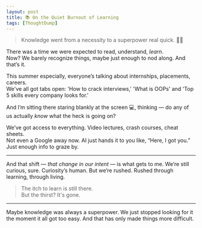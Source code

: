 ```yaml
---
layout: post
title: 📚 On the Quiet Burnout of Learning
tags: [ThoughtDump]
---
```


> Knowledge went from a necessity to a superpower real quick. 🦸🏻

There was a time we were expected to read, understand, _learn_.  
Now? We barely recognize things, maybe just enough to nod along. And that’s it.

This summer especially, everyone’s talking about internships, placements, careers.  
We've all got tabs open: 'How to crack interviews,' 'What is OOPs' and 'Top 5 skills every company looks for.'

And I’m sitting there staring blankly at the screen 💻, thinking — do any of us actually _know_ what the heck is going on?

We’ve got access to everything. Video lectures, crash courses, cheat sheets.  
Not even a Google away now. AI just hands it to you like, “Here, I got you.” Just enough info to graze by.

<hr class="dots">

And that shift — _that change in our intent_ — is what gets to me. We’re still curious, sure. Curiosity’s human. But we’re rushed. Rushed through learning, through living.

> The itch to learn is still there.  
> But the thirst? It's gone.

<hr class="dots">

Maybe knowledge was always a superpower. We just stopped looking for it the moment it all got too easy. And that has only made things more difficult.
